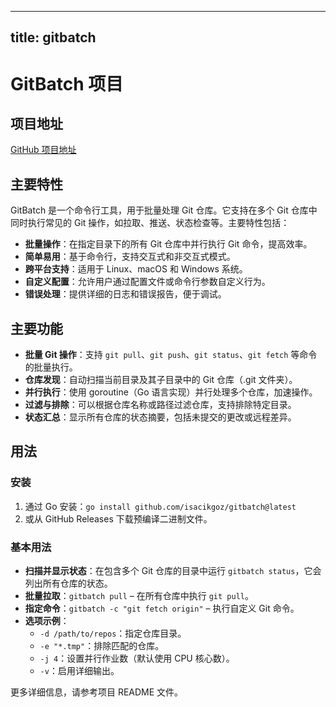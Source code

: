 
---
title: gitbatch
---

# GitBatch 项目

## 项目地址
[GitHub 项目地址](https://github.com/isacikgoz/gitbatch)

## 主要特性
GitBatch 是一个命令行工具，用于批量处理 Git 仓库。它支持在多个 Git 仓库中同时执行常见的 Git 操作，如拉取、推送、状态检查等。主要特性包括：
- **批量操作**：在指定目录下的所有 Git 仓库中并行执行 Git 命令，提高效率。
- **简单易用**：基于命令行，支持交互式和非交互式模式。
- **跨平台支持**：适用于 Linux、macOS 和 Windows 系统。
- **自定义配置**：允许用户通过配置文件或命令行参数自定义行为。
- **错误处理**：提供详细的日志和错误报告，便于调试。

## 主要功能
- **批量 Git 操作**：支持 `git pull`、`git push`、`git status`、`git fetch` 等命令的批量执行。
- **仓库发现**：自动扫描当前目录及其子目录中的 Git 仓库（.git 文件夹）。
- **并行执行**：使用 goroutine（Go 语言实现）并行处理多个仓库，加速操作。
- **过滤与排除**：可以根据仓库名称或路径过滤仓库，支持排除特定目录。
- **状态汇总**：显示所有仓库的状态摘要，包括未提交的更改或远程差异。

## 用法
### 安装
1. 通过 Go 安装：`go install github.com/isacikgoz/gitbatch@latest`
2. 或从 GitHub Releases 下载预编译二进制文件。

### 基本用法
- **扫描并显示状态**：在包含多个 Git 仓库的目录中运行 `gitbatch status`，它会列出所有仓库的状态。
- **批量拉取**：`gitbatch pull` – 在所有仓库中执行 `git pull`。
- **指定命令**：`gitbatch -c "git fetch origin"` – 执行自定义 Git 命令。
- **选项示例**：
  - `-d /path/to/repos`：指定仓库目录。
  - `-e "*.tmp"`：排除匹配的仓库。
  - `-j 4`：设置并行作业数（默认使用 CPU 核心数）。
  - `-v`：启用详细输出。

更多详细信息，请参考项目 README 文件。